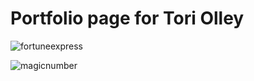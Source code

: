 # Portfolio page for Tori Olley 
![fortuneexpress](https://user-images.githubusercontent.com/46722789/56874674-32b8e380-6a01-11e9-8f76-88722017d4df.jpg)

![magicnumber](https://user-images.githubusercontent.com/46722789/56874656-0b621680-6a01-11e9-85bc-5714b2ad7e32.jpg)



